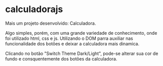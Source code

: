 # calculadorajs

Mais um projeto desenvolvido: Calculadora.

Algo simples, porém, com uma grande variedade  de  conhecimento, onde foi utilizado html, css e js. Utilizando o DOM parra auxiliar nas funcionalidade dos botões e deixar a calculadora mais dinamica. 

Clicando no botão "Switch Theme Dark/Light", pode-se alterar sua cor de fundo e consquentemente dos botões da calculadora. 


